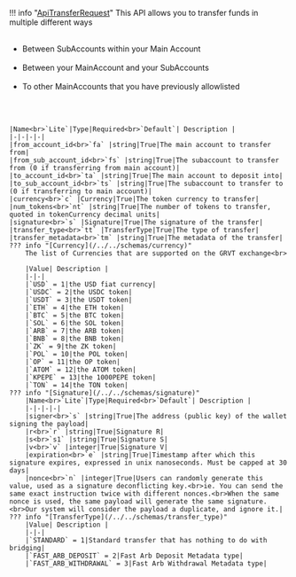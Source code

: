 !!! info "[ApiTransferRequest](/../../schemas/api_transfer_request)"
    This API allows you to transfer funds in multiple different ways<ul><br><li>Between SubAccounts within your Main Account</li><br><li>Between your MainAccount and your SubAccounts</li><br><li>To other MainAccounts that you have previously allowlisted</li><br></ul><br>

    |Name<br>`Lite`|Type|Required<br>`Default`| Description |
    |-|-|-|-|
    |from_account_id<br>`fa` |string|True|The main account to transfer from|
    |from_sub_account_id<br>`fs` |string|True|The subaccount to transfer from (0 if transferring from main account)|
    |to_account_id<br>`ta` |string|True|The main account to deposit into|
    |to_sub_account_id<br>`ts` |string|True|The subaccount to transfer to (0 if transferring to main account)|
    |currency<br>`c` |Currency|True|The token currency to transfer|
    |num_tokens<br>`nt` |string|True|The number of tokens to transfer, quoted in tokenCurrency decimal units|
    |signature<br>`s` |Signature|True|The signature of the transfer|
    |transfer_type<br>`tt` |TransferType|True|The type of transfer|
    |transfer_metadata<br>`tm` |string|True|The metadata of the transfer|
    ??? info "[Currency](/../../schemas/currency)"
        The list of Currencies that are supported on the GRVT exchange<br>

        |Value| Description |
        |-|-|
        |`USD` = 1|the USD fiat currency|
        |`USDC` = 2|the USDC token|
        |`USDT` = 3|the USDT token|
        |`ETH` = 4|the ETH token|
        |`BTC` = 5|the BTC token|
        |`SOL` = 6|the SOL token|
        |`ARB` = 7|the ARB token|
        |`BNB` = 8|the BNB token|
        |`ZK` = 9|the ZK token|
        |`POL` = 10|the POL token|
        |`OP` = 11|the OP token|
        |`ATOM` = 12|the ATOM token|
        |`KPEPE` = 13|the 1000PEPE token|
        |`TON` = 14|the TON token|
    ??? info "[Signature](/../../schemas/signature)"
        |Name<br>`Lite`|Type|Required<br>`Default`| Description |
        |-|-|-|-|
        |signer<br>`s` |string|True|The address (public key) of the wallet signing the payload|
        |r<br>`r` |string|True|Signature R|
        |s<br>`s1` |string|True|Signature S|
        |v<br>`v` |integer|True|Signature V|
        |expiration<br>`e` |string|True|Timestamp after which this signature expires, expressed in unix nanoseconds. Must be capped at 30 days|
        |nonce<br>`n` |integer|True|Users can randomly generate this value, used as a signature deconflicting key.<br>ie. You can send the same exact instruction twice with different nonces.<br>When the same nonce is used, the same payload will generate the same signature.<br>Our system will consider the payload a duplicate, and ignore it.|
    ??? info "[TransferType](/../../schemas/transfer_type)"
        |Value| Description |
        |-|-|
        |`STANDARD` = 1|Standard transfer that has nothing to do with bridging|
        |`FAST_ARB_DEPOSIT` = 2|Fast Arb Deposit Metadata type|
        |`FAST_ARB_WITHDRAWAL` = 3|Fast Arb Withdrawal Metadata type|
